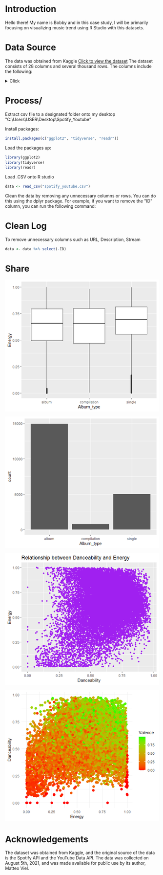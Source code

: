 # Introduction
Hello there! My name is Bobby and in this case study, I will be primarily focusing on visualizing music trend using R Studio with this datasets.

# Data Source
The data was obtained from Kaggle [Click to view the dataset](https://www.kaggle.com/datasets/salvatorerastelli/spotify-and-youtube)
The dataset consists of 28 columns and several thousand rows. The columns include the following:

<details>
  <summary>Click</summary>
Artist: the artist name

Url_spotify: the Spotify URL for the song

Track: the name of the song

Album: the album name

Album_type: the type of album (e.g., album, single, compilation)

Uri: the Spotify URI for the song

Danceability: a measure of how danceable the song is

Energy: a measure of how energetic the song is

Key: the musical key of the song

Loudness: a measure of how loud the song is

Speechiness: a measure of how much speech-like sounds are in the song

Acousticness: a measure of how acoustic the song is

Instrumentalness: a measure of how instrumental the song is

Liveness: a measure of how live the recording is

Valence: a measure of the song's positivity (e.g., happy, cheerful)

Tempo: the tempo of the song

Duration_ms: the length of the song in milliseconds

Url_youtube: the YouTube URL for the music video

Title: the title of the music video

Channel: the name of the YouTube channel that uploaded the music video

Views: the number of views the music video has on YouTube

Likes: the number of likes the music video has on YouTube

Comments: the number of comments the music video has on YouTube

Description: the description of the music video on YouTube

Licensed: whether or not the music video is licensed

official_video: whether or not the music video is an official music video

Stream: whether or not the song is available for streaming on Spotify
</details>



# Process/
Extract csv file to a designated folder onto my desktop
"C:\Users\USER\Desktop\Spotify_Youtube"

Install packages:
```r
install.packages(c("ggplot2", "tidyverse", "readr"))
```
Load the packages up:
```r
library(ggplot2)
library(tidyverse)
library(readr)
```
Load .CSV onto R studio
```r
data <- read_csv("spotify_youtube.csv")
```
Clean the data by removing any unnecessary columns or rows. You can do this using the dplyr package. For example, if you want to remove the "ID" column, you can run the following command:

# Clean Log

To remove unnecessary columns such as URL, Description, Stream
```r
data <- data %>% select(-ID)
```

# Share

![alt text](https://github.com/databubs/Spotify_Youtube_Dataset/blob/main/Energy_Type_Album.png)

![alt text](https://github.com/databubs/Spotify_Youtube_Dataset/blob/main/Number_Of_Tracks.png)

![alt text](https://github.com/databubs/Spotify_Youtube_Dataset/blob/main/Purple_Relationship_Danceability.png)

![alt text](https://github.com/databubs/Spotify_Youtube_Dataset/blob/main/Valence_Color.png)



# Acknowledgements
The dataset was obtained from Kaggle, and the original source of the data is the Spotify API and the YouTube Data API. The data was collected on August 5th, 2021, and was made available for public use by its author, Matteo Viel.







